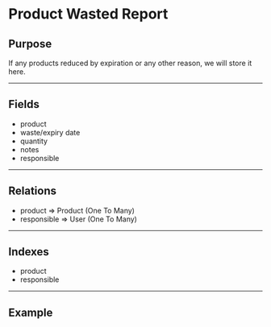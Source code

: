 # Product Wasted Report

## Purpose

If any products reduced by expiration or any other reason, we will store it here.

---

## Fields

- product
- waste/expiry date
- quantity
- notes
- responsible

---

## Relations

- product => Product (One To Many)
- responsible => User (One To Many)

---

## Indexes

- product
- responsible

---

## Example
